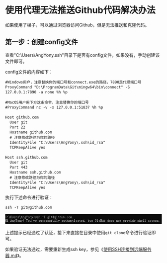 # 使用代理无法推送Github代码解决办法

如果使用了梯子，可以通过浏览器访问Github，但是无法推送和克隆代码。



## 第一步：创建config文件

查看"C:\Users\AngYony\.ssh"目录下是否有config文件，如果没有，手动创建该文件即可。

config文件的内容如下：

```
#Windows用户，注意替换你的端口号和connect.exe的路径，7890是代理端口号
ProxyCommand "D:\ProgramData\Git\mingw64\bin\connect" -S 127.0.0.1:7890 -a none %h %p

#MacOS用户用下方这条命令，注意替换你的端口号
#ProxyCommand nc -v -x 127.0.0.1:51837 %h %p

Host github.com
  User git
  Port 22
  Hostname github.com
  # 注意修改路径为你的路径
  IdentityFile "C:\Users\AngYony\.ssh\id_rsa"
  TCPKeepAlive yes

Host ssh.github.com
  User git
  Port 443
  Hostname ssh.github.com
  # 注意修改路径为你的路径
  IdentityFile "C:\Users\AngYony\.ssh\id_rsa"
  TCPKeepAlive yes

```

执行下述命令进行验证：

```
ssh -T git@github.com
```

![image-20231226152847195](./assets/image-20231226152847195.png)

上述提示已经通过了认证，接下来直接在目录中使用`git clone`命令进行验证即可。

如果验证无法通过，需要重新生成ssh key，参见《[使用SSH连接到远端服务器.md](使用SSH连接到远端服务器.md)》。


